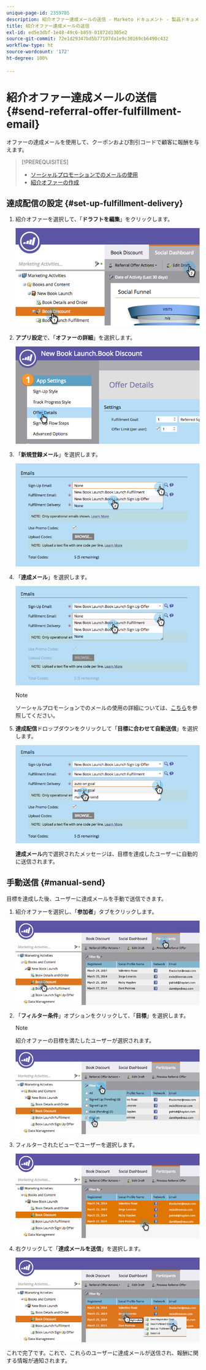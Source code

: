 ```yaml
---
unique-page-id: 2359785
description: 紹介オファー達成メールの送信 - Marketo ドキュメント - 製品ドキュメント
title: 紹介オファー達成メールの送信
exl-id: ed5e3dbf-1e48-49c6-b859-01872d1305e2
source-git-commit: 72e1d29347bd5b77107da1e9c30169cb6490c432
workflow-type: ht
source-wordcount: '172'
ht-degree: 100%

---
```


# 紹介オファー達成メールの送信 {#send-referral-offer-fulfillment-email}

オファーの達成メールを使用して、クーポンおよび割引コードで顧客に報酬を与えます。

>[!PREREQUISITES]
>
>* [ソーシャルプロモーションでのメールの使用](/help/marketo/product-docs/demand-generation/social/social-functions/use-emails-in-social-promotions.md)
>* [紹介オファーの作成](/help/marketo/product-docs/demand-generation/social/referral-offers/create-a-referral-offer.md)


## 達成配信の設定 {#set-up-fulfillment-delivery}

1. 紹介オファーを選択して、「**ドラフトを編集**」をクリックします。

   ![](assets/image2015-4-20-16-3a3-3a14.png)

1. **アプリ設定**&#x200B;で、「**オファーの詳細**」を選択します。

   ![](assets/image2015-4-23-12-3a53-3a16.png)

1. 「**新規登録メール**」を選択します。

   ![](assets/image2015-4-23-12-3a58-3a52.png)

1. 「**達成メール**」を選択します。

   ![](assets/image2015-4-23-13-3a4-3a40.png)

   >[!NOTE]
   >
   >ソーシャルプロモーションでのメールの使用の詳細については、[こちら](/help/marketo/product-docs/demand-generation/social/social-functions/use-emails-in-social-promotions.md)を参照してください。

1. **達成配信**&#x200B;ドロップダウンをクリックして「**目標に合わせて自動送信**」を選択します。

   ![](assets/image2015-4-23-13-3a13-3a33.png)

   **達成メール**&#x200B;内で選択されたメッセージは、目標を達成したユーザーに自動的に送信されます。

## 手動送信 {#manual-send}

目標を達成した後、ユーザーに達成メールを手動で送信できます。

1. 紹介オファーを選択し、「**参加者**」タブをクリックします。

   ![](assets/image2015-4-20-15-3a37-3a14.png)

1. 「**フィルター条件**」オプションをクリックして、「**目標**」を選択します。

   >[!NOTE]
   >
   >紹介オファーの目標を満たしたユーザーが選択されます。

   ![](assets/image2015-4-20-15-3a59-3a11.png)

1. フィルターされたビューでユーザーを選択します。

   ![](assets/2015-04-23-13-08-53.png)

1. 右クリックして「**達成メールを送信**」を選択します。

   ![](assets/2015-04-20-15-54-13.png)

これで完了です。これで、これらのユーザーに達成メールが送信され、報酬に関する情報が通知されます。
